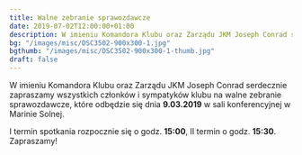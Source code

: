 ```yaml
---
title: Walne zebranie sprawozdawcze
date: 2019-07-02T12:00:00+01:00
description: W imieniu Komandora Klubu oraz Zarządu JKM Joseph Conrad serdecznie zapraszamy wszystkich członków i sympatyków klubu na walne zebranie sprawozdawcze. Data 9.03.2019.
bg: "/images/misc/DSC3502-900x300-1.jpg"
bgthumb: "/images/misc/DSC3502-900x300-1-thumb.jpg"
draft: false
---
```


W imieniu Komandora Klubu oraz Zarządu JKM Joseph Conrad serdecznie zapraszamy wszystkich członków i sympatyków klubu na walne zebranie sprawozdawcze, które odbędzie się dnia **9.03.2019** w sali konferencyjnej w Marinie Solnej.

I termin spotkania rozpocznie się o godz. **15:00**, II termin o godz. **15:30**. Zapraszamy!